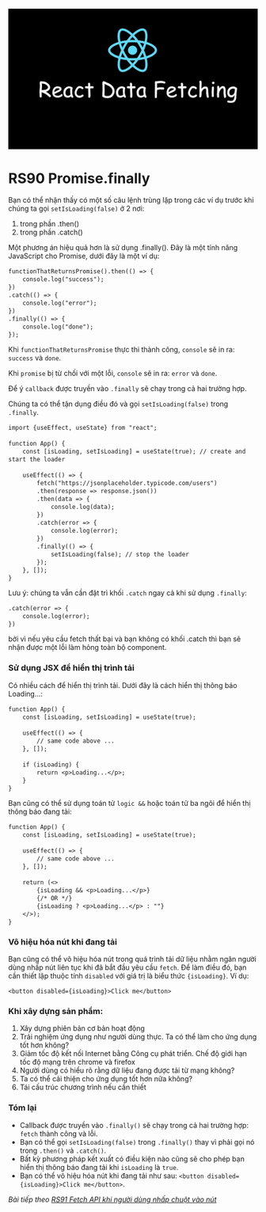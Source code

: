 ![Create-HTML-1](images/fetch.webp) 

# RS90 Promise.finally

Bạn có thể nhận thấy có một số câu lệnh trùng lặp trong các ví dụ trước khi chúng ta gọi `setIsLoading(false)` ở 2 nơi:

1. trong phần .then()
2. trong phần .catch()

Một phương án hiệu quả hơn là sử dụng .finally(). Đây là một tính năng JavaScript cho Promise, dưới đây là một ví dụ:

```
functionThatReturnsPromise().then(() => {
    console.log("success");
})
.catch(() => {
    console.log("error");
})
.finally(() => {
    console.log("done");
});
```

Khi `functionThatReturnsPromise` thực thi thành công, `console` sẽ in ra: `success` và `done`.

Khi `promise` bị từ chối với một lỗi, `console` sẽ in ra: `error` và `done`.

Để ý `callback` được truyền vào `.finally` sẽ chạy trong cả hai trường hợp.

Chúng ta có thể tận dụng điều đó và gọi `setIsLoading(false)` trong `.finally`.

```
import {useEffect, useState} from "react";

function App() {
    const [isLoading, setIsLoading] = useState(true); // create and start the loader

    useEffect(() => {
        fetch("https://jsonplaceholder.typicode.com/users")
        .then(response => response.json())
        .then(data => {
            console.log(data);
        })
        .catch(error => {
            console.log(error);
        })
        .finally(() => {
            setIsLoading(false); // stop the loader
        });
    }, []);
}
```

Lưu ý: chúng ta vẫn cần đặt trì khối `.catch` ngay cả khi sử dụng `.finally`:

```
.catch(error => {
    console.log(error);
})
```

bởi vì nếu yêu cầu fetch thất bại và bạn không có khối .catch thì bạn sẽ nhận được một lỗi làm hỏng toàn bộ component.

### Sử dụng JSX để hiển thị trình tải

Có nhiều cách để hiển thị trình tải. Dưới đây là cách hiển thị thông báo Loading...:

```
function App() {
    const [isLoading, setIsLoading] = useState(true);

    useEffect(() => {
        // same code above ...
    }, []);

    if (isLoading) {
        return <p>Loading...</p>;
    }
}
```

Bạn cũng có thể sử dụng toán tử `logic &&` hoặc toán tử ba ngôi để hiển thị thông báo đang tải:

```
function App() {
    const [isLoading, setIsLoading] = useState(true);

    useEffect(() => {
        // same code above ...
    }, []);

    return (<>
        {isLoading && <p>Loading...</p>}
        {/* OR */}
        {isLoading ? <p>Loading...</p> : ""}
    </>);
}
```

### Vô hiệu hóa nút khi đang tải

Bạn cũng có thể vô hiệu hóa nút trong quá trình tải dữ liệu nhằm ngăn người dùng nhấp nút liên tục khi đã bắt đầu yêu cầu `fetch`. Để làm điều đó, bạn cần thiết lập thuộc tính `disabled` với giá trị là biểu thức `{isLoading}`. Ví dụ:

```
<button disabled={isLoading}>Click me</button>
```

###  Khi xây dựng sản phẩm:

1. Xây dựng phiên bản cơ bản hoạt động 
2. Trải nghiệm ứng dụng như người dùng thực. Ta có thể làm cho ứng dụng tốt hơn không?
3. Giảm tốc độ kết nối Internet bằng Công cụ phát triển. Chế độ giới hạn tốc độ mạng trên chrome và firefox
4. Người dùng có hiểu rõ rằng dữ liệu đang được tải từ mạng không?
5. Ta có thể cải thiện cho ứng dụng tốt hơn nữa không?
6. Tái cấu trúc chương trình nếu cần thiết

### Tóm lại

- Callback được truyền vào `.finally()` sẽ chạy trong cả hai trường hợp: `fetch` thành công và lỗi.
- Bạn có thể gọi `setIsLoading(false)` trong `.finally()` thay vì phải gọi nó trong `.then()` và `.catch()`.
- Bất kỳ phương pháp kết xuất có điều kiện nào cũng sẽ cho phép bạn hiển thị thông báo đang tải khi `isLoading` là `true`.
- Bạn có thể vô hiệu hóa nút khi đang tải như sau: `<button disabled={isLoading}>Click me</button>`.

*Bài tiếp theo [RS91 Fetch API khi người dùng nhấp chuột vào nút](/lesson/session/session_091_fetch_onclick.md)*